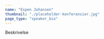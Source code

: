 ```yaml
---
name: "Espen Johansen"
thumbnail: "./placeholder-konferansier.jpg"
page_type: "speaker_bio"
---
```


Beskrivelse